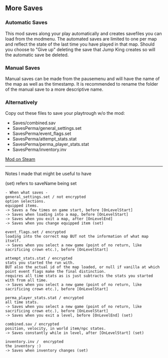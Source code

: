 ## More Saves

### Automatic Saves
This mod saves along your play automatically and creates savefiles you can load from the modmenu.
The automated saves are limited to one per map and reflect the state of the last time you have played in that map.
Should you choose to "Give up" deleting the save that Jump King creates so will the automatic save be deleted.

### Manual Saves
Manual saves can be made from the pausemenu and will have the name of the map as well as the timestamp.
It is recommended to rename the folder of the manual save to a more descriptive name.

### Alternatively
Copy out these files to save your playtrough w/o the mod:
- Saves/combined.sav
- SavesPerma/general_settings.set
- SavesPerma/event_flags.set
- SavesPerma/attempt_stats.stat
- SavesPerma/perma_player_stats.stat
- SavesPerma/inventory.inv

[Mod on Steam](https://steamcommunity.com/sharedfiles/filedetails/?id=3239040787)

---
Notes I made that might be useful to have

(set) refers to saveName being set
```
- When what saves -
general_settings.set / not encrypted
option selections.
equipped items.
-> Saves a few times on game start, before [OnLevelStart]
-> Saves when loading into a map, before [OnLevelStart]
-> Saves when you exit a map, after [OnLevelEnd]
-> Saves when you change equipped item (set)

event_flags.set / encrypted
loading into the correct map BUT not the information of what map itself.
-> Saves when you select a new game (point of no return, like sacrificing crown etc.), before [OnLevelStart]

attempt_stats.stat / encrypted
stats you started the run with.
BUT also the actual id of the map loaded, or null if vanilla at which point event flags make the final distinction.
requires all time stats as is just subtracts the stats you started with from all time.
-> Saves when you select a new game (point of no return, like sacrificing crown etc.), before [OnLevelStart]

perma_player_stats.stat / encrypted
all time stats.
-> Saves when you select a new game (point of no return, like sacrificing crown etc.), before [OnLevelStart]
-> Saves when you exit a level, before [OnLevelEnd] (set)

combined.sav / encrypted
position, velocity, in world item/npc states.
-> Saves constantly while in level, after [OnLevelStart] (set)

inventory.inv /  encrypted
the inventory :)
-> Saves when inventory changes (set)
```
